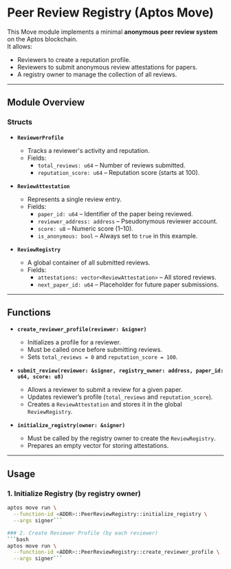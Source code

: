 # Peer Review Registry (Aptos Move)

This Move module implements a minimal **anonymous peer review system** on the Aptos blockchain.  
It allows:
- Reviewers to create a reputation profile.
- Reviewers to submit anonymous review attestations for papers.
- A registry owner to manage the collection of all reviews.

---

## Module Overview

### Structs

- **`ReviewerProfile`**
  - Tracks a reviewer's activity and reputation.
  - Fields:
    - `total_reviews: u64` – Number of reviews submitted.
    - `reputation_score: u64` – Reputation score (starts at 100).

- **`ReviewAttestation`**
  - Represents a single review entry.
  - Fields:
    - `paper_id: u64` – Identifier of the paper being reviewed.
    - `reviewer_address: address` – Pseudonymous reviewer account.
    - `score: u8` – Numeric score (1–10).
    - `is_anonymous: bool` – Always set to `true` in this example.

- **`ReviewRegistry`**
  - A global container of all submitted reviews.
  - Fields:
    - `attestations: vector<ReviewAttestation>` – All stored reviews.
    - `next_paper_id: u64` – Placeholder for future paper submissions.

---

## Functions

- **`create_reviewer_profile(reviewer: &signer)`**
  - Initializes a profile for a reviewer.
  - Must be called once before submitting reviews.
  - Sets `total_reviews = 0` and `reputation_score = 100`.

- **`submit_review(reviewer: &signer, registry_owner: address, paper_id: u64, score: u8)`**
  - Allows a reviewer to submit a review for a given paper.
  - Updates reviewer’s profile (`total_reviews` and `reputation_score`).
  - Creates a `ReviewAttestation` and stores it in the global `ReviewRegistry`.

- **`initialize_registry(owner: &signer)`**
  - Must be called by the registry owner to create the `ReviewRegistry`.
  - Prepares an empty vector for storing attestations.

---

## Usage

### 1. Initialize Registry (by registry owner)
```bash
aptos move run \
  --function-id <ADDR>::PeerReviewRegistry::initialize_registry \
  --args signer```

### 2. Create Reviewer Profile (by each reviewer)
```bash
aptos move run \
  --function-id <ADDR>::PeerReviewRegistry::create_reviewer_profile \
  --args signer```
